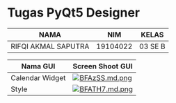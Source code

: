 # Tugas PyQt5 Designer
| NAMA | NIM | KELAS
|--|--|--|
| RIFQI AKMAL SAPUTRA  | 19104022 | 03 SE B

| Nama GUI | Screen Shoot GUI 
|--|--|
| Calendar Widget | [![BFAzSS.md.png](https://iili.io/BFAzSS.md.png)](https://freeimage.host/i/BFAzSS)
| Style |  [![BFATH7.md.png](https://iili.io/BFATH7.md.png)](https://freeimage.host/i/BFATH7)


